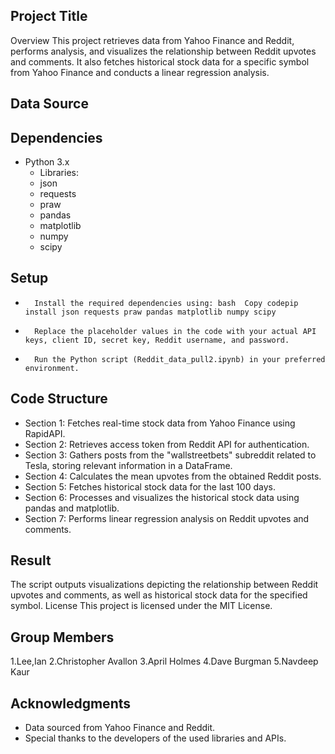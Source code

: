 ## Project Title
Overview
This project retrieves data from Yahoo Finance and Reddit, performs analysis, and visualizes the relationship between Reddit upvotes and comments. It also fetches historical stock data for a specific symbol from Yahoo Finance and conducts a linear regression analysis.
## Data Source

## Dependencies
* Python 3.x
    * Libraries:
    * json
    * requests
    * praw
    * pandas
    * matplotlib
    * numpy
    * scipy
## Setup
* 		Install the required dependencies using: bash  Copy codepip install json requests praw pandas matplotlib numpy scipy
* 		Replace the placeholder values in the code with your actual API keys, client ID, secret key, Reddit username, and password.
* 		Run the Python script (Reddit_data_pull2.ipynb) in your preferred environment.
## Code Structure
* Section 1: Fetches real-time stock data from Yahoo Finance using RapidAPI.
* Section 2: Retrieves access token from Reddit API for authentication.
* Section 3: Gathers posts from the "wallstreetbets" subreddit related to Tesla, storing relevant information in a DataFrame.
* Section 4: Calculates the mean upvotes from the obtained Reddit posts.
* Section 5: Fetches historical stock data for the last 100 days.
* Section 6: Processes and visualizes the historical stock data using pandas and matplotlib.
* Section 7: Performs linear regression analysis on Reddit upvotes and comments.
## Result
The script outputs visualizations depicting the relationship between Reddit upvotes and comments, as well as historical stock data for the specified symbol.
License
This project is licensed under the MIT License.
## Group Members
1.Lee,Ian
2.Christopher Avallon
3.April Holmes
4.Dave Burgman
5.Navdeep Kaur
## Acknowledgments
* Data sourced from Yahoo Finance and Reddit.
* Special thanks to the developers of the used libraries and APIs.

